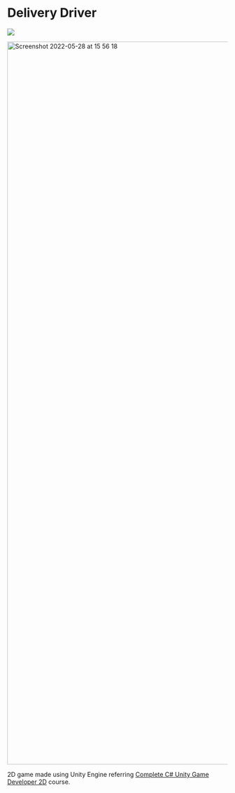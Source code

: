 # Delivery Driver
![](https://user-images.githubusercontent.com/50957846/170962562-cce85cd5-5603-4625-8376-3843ce0142a1.png)

<img width="1654" alt="Screenshot 2022-05-28 at 15 56 18" src="https://user-images.githubusercontent.com/50957846/170962610-9340a236-31a9-4fef-9809-6ec15518b075.png">


2D game made using Unity Engine referring [Complete C# Unity Game Developer 2D](https://www.udemy.com/course/unitycourse/) course.
